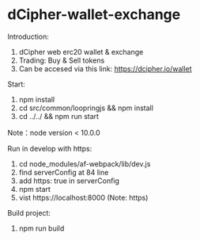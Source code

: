# dCipher-wallet-exchange
Introduction: 
1. dCipher web erc20 wallet &amp; exchange
2. Trading: Buy & Sell tokens
3. Can be accesed via this link: https://dcipher.io/wallet

Start: 
1. npm install
2. cd src/common/loopringjs && npm install 
3. cd ../../ && npm run start

Note：node version < 10.0.0

Run in develop with https:
1. cd node_modules/af-webpack/lib/dev.js
2. find serverConfig at 84 line
3. add https: true in serverConfig
4. npm start
5. vist https://localhost:8000 (Note: https)

Build project:
1. npm run build
